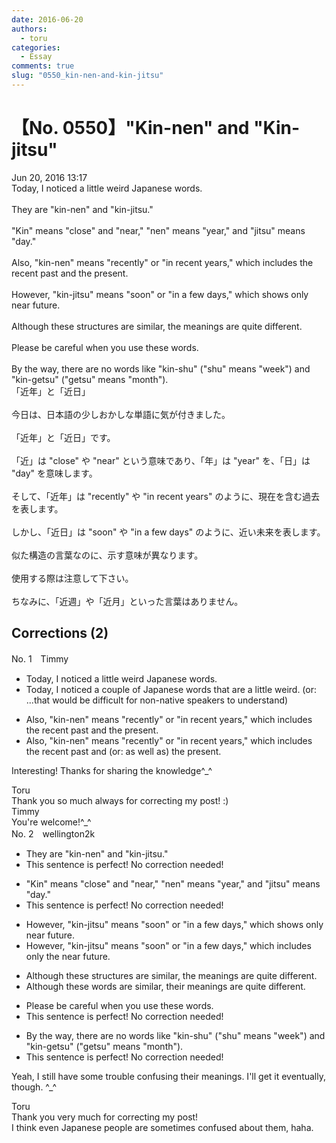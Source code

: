 ```yaml
---
date: 2016-06-20
authors:
  - toru
categories:
  - Essay
comments: true
slug: "0550_kin-nen-and-kin-jitsu"
---
```


# 【No. 0550】"Kin-nen" and "Kin-jitsu"
<div class="date">Jun 20, 2016 13:17</div>
<div id="post"><div id="body_show_ori">
Today, I noticed a little weird Japanese words.<br/><br/>They are "kin-nen" and "kin-jitsu."<br/><br/>"Kin" means "close" and "near," "nen" means "year," and "jitsu" means "day."<br/><br/>Also, "kin-nen" means "recently" or "in recent years," which includes the recent past and the present.<br/><br/>However, "kin-jitsu" means "soon" or "in a few days," which shows only near future.<br/><br/>Although these structures are similar, the meanings are quite different.<br/><br/>Please be careful when you use these words.<br/><br/>By the way, there are no words like "kin-shu" ("shu" means "week") and "kin-getsu" ("getsu" means "month").
</div></div>

<!-- more -->

<div id="post_ja"><div id="body_show_mo">
「近年」と「近日」<br/><br/>今日は、日本語の少しおかしな単語に気が付きました。<br/><br/>「近年」と「近日」です。<br/><br/>「近」は "close" や "near" という意味であり、「年」は "year" を、「日」は "day" を意味します。<br/><br/>そして、「近年」は "recently" や "in recent years" のように、現在を含む過去を表します。<br/><br/>しかし、「近日」は "soon" や "in a few days" のように、近い未来を表します。<br/><br/>似た構造の言葉なのに、示す意味が異なります。<br/><br/>使用する際は注意して下さい。<br/><br/>ちなみに、「近週」や「近月」といった言葉はありません。
</div></div>

## Corrections (2)
<div id="block"><div class="first_name"> No. 1　<span class="just_name">Timmy</span></div><div id="block2">
<ul class="correction_field">
<li class="incorrect">Today, I noticed a little weird Japanese words.</li>
<li class="corrected correct">
Today, I noticed <span class="f_blue">a couple </span>of Japanese words <span class="f_blue">that are </span>a little weird. (or: ...that would be difficult for non-native speakers to understand)
</li>
</ul>
<ul class="correction_field">
<li class="incorrect">Also, "kin-nen" means "recently" or "in recent years," which includes the recent past and the present.</li>
<li class="corrected correct">
Also, "kin-nen" means "recently" or "in recent years," which includes the recent past and (or: <span class="f_blue">as well as</span>) the present.
</li>
</ul>
<p class="comment_small">
 Interesting! Thanks for sharing the knowledge^_^
</p>

</div><div class="name"><span class="just_name">Toru</span><br>
Thank you so much always for correcting my post! :)
</div>
<div class="name"><span class="just_name">Timmy</span><br>
You're welcome!^_^
</div>
</div>
<div id="block"><div class="first_name"> No. 2　<span class="just_name">wellington2k</span></div><div id="block2">
<ul class="correction_field">
<li class="incorrect">They are "kin-nen" and "kin-jitsu."</li>
<li class="corrected perfect">This sentence is perfect! No correction needed!</li>
</ul>
<ul class="correction_field">
<li class="incorrect">"Kin" means "close" and "near," "nen" means "year," and "jitsu" means "day."</li>
<li class="corrected perfect">This sentence is perfect! No correction needed!</li>
</ul>
<ul class="correction_field">
<li class="incorrect">However, "kin-jitsu" means "soon" or "in a few days," which shows only near future.</li>
<li class="corrected correct">
However, "kin-jitsu" means "soon" or "in a few days," which includes only the near future.
</li>
</ul>
<ul class="correction_field">
<li class="incorrect">Although these structures are similar, the meanings are quite different.</li>
<li class="corrected correct">
Although these words are similar, their meanings are quite different.
</li>
</ul>
<ul class="correction_field">
<li class="incorrect">Please be careful when you use these words.</li>
<li class="corrected perfect">This sentence is perfect! No correction needed!</li>
</ul>
<ul class="correction_field">
<li class="incorrect">By the way, there are no words like "kin-shu" ("shu" means "week") and "kin-getsu" ("getsu" means "month").</li>
<li class="corrected perfect">This sentence is perfect! No correction needed!</li>
</ul>
<p class="comment_small">
 Yeah, I still have some trouble confusing their meanings. I'll get it eventually, though. ^_^
</p>

</div><div class="name"><span class="just_name">Toru</span><br>
Thank you very much for correcting my post!<br/>I think even Japanese people are sometimes confused about them, haha.
</div>
</div>
